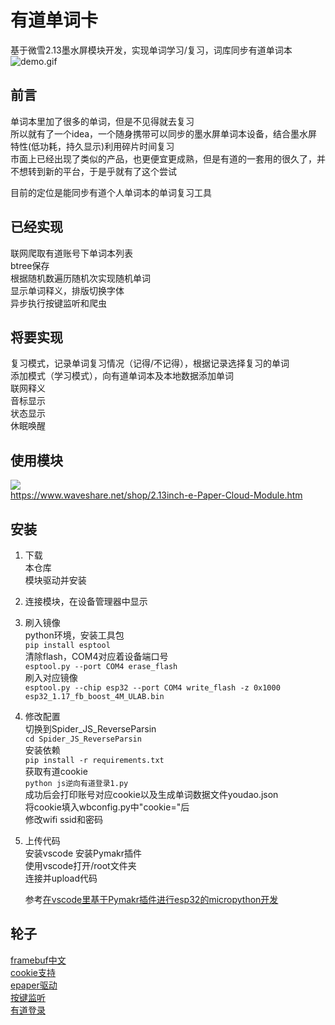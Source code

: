 # 有道单词卡
基于微雪2.13墨水屏模块开发，实现单词学习/复习，词库同步有道单词本  
![demo.gif](https://github.com/tljk/youdao_wordbook/blob/master/demo.gif)  

## 前言
单词本里加了很多的单词，但是不见得就去复习  
所以就有了一个idea，一个随身携带可以同步的墨水屏单词本设备，结合墨水屏特性(低功耗，持久显示)利用碎片时间复习  
市面上已经出现了类似的产品，也更便宜更成熟，但是有道的一套用的很久了，并不想转到新的平台，于是乎就有了这个尝试  
  
目前的定位是能同步有道个人单词本的单词复习工具  
## 已经实现
联网爬取有道账号下单词本列表  
btree保存  
根据随机数遍历随机次实现随机单词  
显示单词释义，排版切换字体  
异步执行按键监听和爬虫  

## 将要实现
复习模式，记录单词复习情况（记得/不记得），根据记录选择复习的单词  
添加模式（学习模式），向有道单词本及本地数据添加单词  
联网释义  
音标显示  
状态显示  
休眠唤醒  

## 使用模块
![](https://www.waveshare.net/w/upload/thumb/5/5f/2.13inch_e-Paper_Cloud_Module.jpg/540px-2.13inch_e-Paper_Cloud_Module.jpg)  
https://www.waveshare.net/shop/2.13inch-e-Paper-Cloud-Module.htm

## 安装
1. 下载  
   本仓库  
   模块驱动并安装
2. 连接模块，在设备管理器中显示  
3. 刷入镜像  
   python环境，安装工具包  
   `pip install esptool`  
   清除flash，COM4对应着设备端口号  
   `esptool.py --port COM4 erase_flash`  
   刷入对应镜像  
   `esptool.py --chip esp32 --port COM4 write_flash -z 0x1000 esp32_1.17_fb_boost_4M_ULAB.bin`
4. 修改配置  
   切换到Spider_JS_ReverseParsin  
   `cd Spider_JS_ReverseParsin`  
   安装依赖  
   `pip install -r requirements.txt`  
   获取有道cookie  
   `python js逆向有道登录1.py`  
   成功后会打印账号对应cookie以及生成单词数据文件youdao.json  
   将cookie填入wbconfig.py中"cookie="后  
   修改wifi ssid和密码  
5. 上传代码  
   安装vscode 安装Pymakr插件  
   使用vscode打开/root文件夹  
   连接并upload代码  
     
   参考[在vscode里基于Pymakr插件进行esp32的micropython开发](https://www.bilibili.com/read/cv7262936)  

## 轮子
[framebuf中文](https://github.com/wangshujun-tj/mpy-Framebuf-boost-code)  
[cookie支持](https://github.com/mardigras2020/urequests)  
[epaper驱动](https://github.com/tljk/2.13inch-e-Paper-Cloud-Module-micropython-driver)  
[按键监听](https://github.com/peterhinch/micropython-async/blob/master/aswitch.py)  
[有道登录](https://github.com/WYL-BruceLong/Spider_JS_ReverseParsin)  